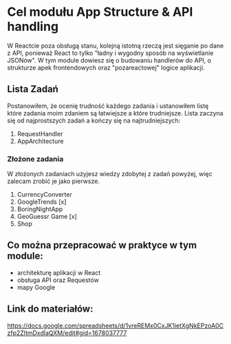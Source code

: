 # Cel modułu App Structure & API handling

W Reactcie poza obsługą stanu, kolejną istotną rzeczą jest sięganie po dane z API, ponieważ React to tylko "ładny i wygodny sposób na wyświetlanie JSONów". W tym module dowiesz się o budowaniu handlerów do API, o strukturze apek frontendowych oraz "pozareactowej" logice aplikacji.

## Lista Zadań

Postanowiłem, że ocenię trudność każdego zadania i ustanowiłem listę które zadania moim zdaniem są łatwiejsze a które trudniejsze. Lista zaczyna się od najprostszych zadań a kończy się na najtrudniejszych:

1. RequestHandler
2. AppArchitecture

### Złożone zadania

W złożonych zadaniach użyjesz wiedzy zdobytej z zadań powyżej, więc zalecam zrobić je jako pierwsze.

1. CurrencyConverter
2. GoogleTrends [x]
3. BoringNightApp
4. GeoGuessr Game [x]
5. Shop

## Co można przepracować w praktyce w tym module:

- architekturę aplikacji w React
- obsługa API oraz Requestów
- mapy Google

## Link do materiałów:

https://docs.google.com/spreadsheets/d/1vreREMx0CxJK1ietXgNkEPzoA0Czfp2ZltmDxdlaQXM/edit#gid=1678037777
